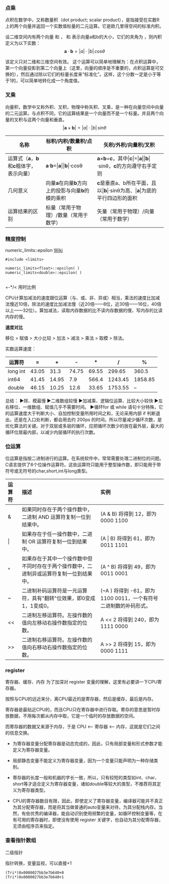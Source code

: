 ### 点乘

点积在数学中，又称数量积（dot product; scalar product），是指接受在实数R上的两个向量并返回一个实数值标量的二元运算。它是欧几里得空间的标准内积。

设二维空间内有两个向量 和 ， 和 表示向量a和b的大小，它们的夹角为 ，则内积定义为以下实数：
$$
\pmb a\cdot \pmb b=|a|\cdot |b|\, cos\theta
$$

该定义只对二维和三维空间有效。
这个运算可以简单地理解为：在点积运算中，第一个向量投影到第二个向量上（这里，向量的顺序是不重要的，点积运算是可交换的），然后通过除以它们的标量长度来“标准化”。这样，这个分数一定是小于等于1的，可以简单地转化成一个角度值。

### 叉乘

向量积，数学中又称外积、叉积，物理中称矢积、叉乘，是一种在向量空间中向量的二元运算。与点积不同，它的运算结果是一个向量而不是一个标量。并且两个向量的叉积与这两个向量和垂直。
$$
|\pmb a\times \pmb b|=|a|\cdot |b|\, sin\theta 
$$




| 名称                                          | 标积/内积/数量积/点积                                 | 矢积/外积/向量积/叉积                                        |
| --------------------------------------------- | ----------------------------------------------------- | ------------------------------------------------------------ |
| 运算式（**a**，**b**和**c**粗体字，表示向量） | **a**·**b**=\|**a**\|\|**b**\|·cosθ                   | **a**×**b**=**c**，其中\|**c**\|=\|**a**\|\|**b**\|·sinθ，**c**的方向遵守右手定则 |
| 几何意义                                      | 向量**a**在向量**b**方向上的投影与向量**b**的模的乘积 | **c**是垂直a、b所在平面，且以\|**b**\|·sinθ为高、\|**a**\|为底的平行四边形的面积 |
| 运算结果的区别                                | 标量（常用于物理）/数量（常用于数学）                 | 矢量（常用于物理）/向量（常用于数学）                        |







### 精度控制

numeric_limits::epsilon [Wiki](https://en.wikipedia.org/wiki/Machine_epsilon)

```
#include <limits>

numeric_limits<float>::epsilon( ) 
numeric_limits<double>::epsilon( ) 


```

+-*/< 用时比例



CPU计算加减法的速度跟位运算（与、或、非、异或）相当，乘法的速度比加减法慢近10倍，除法的速度比加减法慢（近20倍——8位，近30倍——16位，40倍以上——32位）。算加减法，读取内存数据的比不读内存数据的慢，写内存的比读内存的慢。



**速度对比**

移位 > 赋值 > 大小比较 > 加法 > 减法 > 乘法 > 取模 > 除法。

实数运算速度：

| 运算符   | =     | +     | -     | *     | /       | %       |
| -------- | ----- | ----- | ----- | ----- | ------- | ------- |
| long int | 43.05 | 31.3  | 74.75 | 69.55 | 299.65  | 360.5   |
| int64    | 41.45 | 14.95 | 7.9   | 566.4 | 1243.45 | 1858.85 |
| double   | 46.15 | 10.25 | 12.6  | 33.65 | 1753.55 | –       |

总结：
▶除、模最慢
▶二维数组较慢
▶加减乘、逻辑位运算、比较大小较快
▶左右移位、一维数组、赋值几乎不需要时间。
▶循环for 或 while 语句十分特殊，它的运算速度大于判断大小、自加控制变量所用时间之和，无论采用内部 if 判断退出，还是在入口处判断，都会用去约 200ps 的时间。所以尽量减少循环次数，是优化算法的关键。对于双层或多层的循环，应把循环次数少的放在最外层，最大的循环位居最内部，以减少内层循环的执行次数。



### 位运算

 位运算是指按二进制进行的运算。在系统软件中，常常需要处理二进制位的问题。C语言提供了6个位操作运算符。这些运算符只能用于整型操作数，即只能用于带符号或无符号的char,short,int与long类型。

| 运算符 | 描述                                                         | 实例                                                         |
| :----- | :----------------------------------------------------------- | :----------------------------------------------------------- |
| &      | 如果同时存在于两个操作数中，二进制 AND 运算符复制一位到结果中。 | (A & B) 将得到 12，即为 0000 1100                            |
| \|     | 如果存在于任一操作数中，二进制 OR 运算符复制一位到结果中。   | (A \| B) 将得到 61，即为 0011 1101                           |
| ^      | 如果存在于其中一个操作数中但不同时存在于两个操作数中，二进制异或运算符复制一位到结果中。 | (A ^ B) 将得到 49，即为 0011 0001                            |
| ~      | 二进制补码运算符是一元运算符，具有"翻转"位效果，即0变成1，1变成0。 | (~A ) 将得到 -61，即为 1100 0011，一个有符号二进制数的补码形式。 |
| <<     | 二进制左移运算符。左操作数的值向左移动右操作数指定的位数。   | A << 2 将得到 240，即为 1111 0000                            |
| >>     | 二进制右移运算符。左操作数的值向右移动右操作数指定的位数。   | A >> 2 将得到 15，即为 0000 1111                             |



### register

寄存器、缓存、内存
为了加深对 register 变量的理解，这里有必要讲一下CPU寄存器。

按照与CPU的远近来分，离CPU最近的是寄存器，然后是缓存，最后是内存。

寄存器是最贴近CPU的，而且CPU只在寄存器中进行存取。寄存的意思是暂时存放数据，不用每次都从内存中取，它是一个临时的存放数据的空间。

而寄存器的数据又来源于内存，于是 CPU <-- 寄存器 <-- 内存，这就是它们之间的信息交换。


- 为寄存器变量分配寄存器是动态完成的，因此，只有局部变量和形式参数才能定义为寄存器变量。

- 
  局部静态变量不能定义为寄存器变量，因为一个变量只能声明为一种存储类别。

- 
  寄存器的长度一般和机器的字长一致，所以，只有较短的类型如int、char、short等才适合定义为寄存器变量，诸如double等较大的类型，不推荐将其定义为寄存器类型。

- CPU的寄存器数目有限，因此，即使定义了寄存器变量，编译器可能并不真正为其分配寄存器，而是将其当做普通的auto变量来对待，为其分配栈内存。当然，有些优秀的编译器，能自动识别使用频繁的变量，如循环控制变量等，在有可用的寄存器时，即使没有使用 register 关键字，也自动为其分配寄存器，无须由程序员来指定。



### 查看指针数组

二级指针

指针转换，变量监视，可以直接+1

```
(Tri*)0x0000027bb3e7b640+0
(Tri*)0x0000027bb3e7b640+1
```

